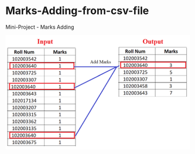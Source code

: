 # Marks-Adding-from-csv-file
Mini-Project - Marks Adding
<p align="center">
  <img src="mark adding.png" alt="Alt Text"
       </p>
